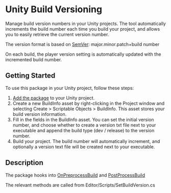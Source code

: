 # Unity Build Versioning

Manage build version numbers in your Unity projects. The tool automatically increments the build number each time you build your project, and allows you to easily retrieve the current version number.

The version format is based on [SemVer](https://semver.org/): major.minor.patch+build number

On each build, the player version setting is automatically updated with the incremented build number.

## Getting Started

To use this package in your Unity project, follow these steps:

1. [Add the package](https://docs.unity3d.com/Manual/upm-ui-actions.html) to your Unity project.
2. Create a new BuildInfo asset by right-clicking in the Project window and selecting Create > Scriptable Objects > BuildInfo. This asset stores your build version information.
3. Fill in the fields in the BuildInfo asset. You can set the initial version number, and choose whether to create a version txt file next to your executable and append the build type (dev / release) to the version number.
4. Build your project. The build number will automatically increment, and optionally a version text file will be created next to your executable.

## Description

The package hooks into [OnPreprocessBuild](https://docs.unity3d.com/ScriptReference/Build.IPreprocessBuildWithReport.OnPreprocessBuild.html) and [PostProcessBuild](https://docs.unity3d.com/ScriptReference/Callbacks.PostProcessBuildAttribute.html) 

The relevant methods are called from Editor/Scripts/SetBuildVersion.cs
